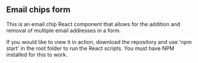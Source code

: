 ## Email chips form

This is an email chip React component that allows for the addition and removal of multiple email addresses in a form.

If you would like to view it in action, download the repository and use 'npm start' in the root folder to run the React scripts. You must have NPM installed for this to work.
